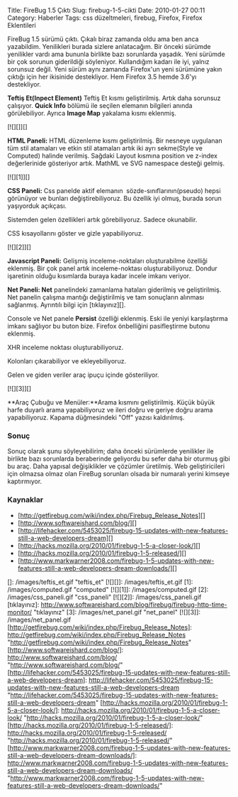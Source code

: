 Title: FireBug 1.5 Çıktı
Slug: firebug-1-5-cikti
Date: 2010-01-27 00:11
Category: Haberler
Tags: css düzeltmeleri, firebug, Firefox, Firefox Eklentileri

FireBug 1.5 sürümü çıktı. Çıkalı biraz zamanda oldu ama ben anca
yazabildim. Yenilikleri burada sizlere anlatacağım. Bir önceki sürümde
yenilikler vardı ama bununla birlikte bazı sorunlarda yaşadık. Yeni
sürümde bir çok sorunun giderildiği söyleniyor. Kullandığım kadarı ile
iyi, yalnız sorunsuz değil. Yeni sürüm aynı zamanda Firefox'un yeni
sürümüne yakın çıktığı için her ikisinide destekliyor. Hem Firefox 3.5
hemde 3.6'yı destekliyor.

**Teftiş Et(Inpect Element)** Teftiş Et kısmı geliştirilmiş. Artık daha
sorunsuz çalışıyor. **Quick Info** bölümü ile seçilen elemanın bilgileri
anında görülebiliyor. Ayrıca **Image Map** yakalama kısmı eklenmiş.

[![][]][]

**HTML Paneli:** HTML düzenleme kısmı geliştirilmiş. Bir nesneye
uygulanan tüm stil atamaları ve etkin stil atamaları artık iki ayrı
sekme(Style ve Computed) halinde verilmiş. Sağdaki Layout kısmına
position ve z-index değerlerinide gösteriyor artık. MathML ve SVG
namespace desteği gelmiş.

[![][1]][]

**CSS Paneli:** Css panelde aktif elemanın  sözde-sınıflarının(pseudo)
hepsi görünüyor ve bunları değiştirebiliyoruz. Bu özellik iyi olmuş,
burada sorun yaşıyorduk açıkçası. 

Sistemden gelen özellikleri artık görebiliyoruz. Sadece okunabilir.

CSS kısayollarını göster ve gizle yapabiliyoruz.

[![][2]][]

**Javascript Paneli:** Gelişmiş inceleme-noktaları oluşturabilme
özelliği eklenmiş. Bir çok panel artık inceleme-noktası
oluşturabiliyoruz. Dondur işaretinin olduğu kısımlarda buraya kadar
incele imkanı veriyor.

**Net Paneli: Net** panelindeki zamanlama hataları giderilmiş ve
geliştirilmiş. Net panelin çalışma mantığı değiştirilmiş ve tam
sonuçların alınması sağlanmış. Ayrıntılı bilgi için [tıklayınız][]. 

Console ve Net panele **Persist** özelliği eklenmiş. Eski ile yeniyi
karşılaştırma imkanı sağlıyor bu buton bize. Firefox önbelliğini
pasifleştirme butonu eklenmiş. 

XHR inceleme noktası oluşturabiliyoruz.

Kolonları çıkarabiliyor ve ekleyebiliyoruz.

Gelen ve giden veriler araç ipuçu içinde gösteriliyor.

[![][3]][]

**Araç Çubuğu ve Menüler:**Arama kısmını geliştirilmiş. Küçük büyük
harfe duyarlı arama yapabiliyoruz ve ileri doğru ve geriye doğru arama
yapabiliyoruz. Kapama düğmesindeki "Off" yazısı kaldırılmış.

### Sonuç

Sonuç olarak şunu söyleyebilirim; daha önceki sürümlerde yenilikler ile
birlikte bazı sorunlarda beraberinde geliyordu bu sefer daha bir oturmuş
gibi bu araç. Daha yapısal değişiklikler ve çözümler üretilmiş. Web
geliştiricileri için olmazsa olmaz olan FireBug sorunları olsada bir
numaralı yerini kimseye kaptırmıyor.

### Kaynaklar

-   [http://getfirebug.com/wiki/index.php/Firebug_Release_Notes][]
-   [http://www.softwareishard.com/blog/][]
-   [http://lifehacker.com/5453025/firebug-15-updates-with-new-features-still-a-web-developers-dream][]
-   [http://hacks.mozilla.org/2010/01/firebug-1-5-a-closer-look/][]
-   [http://hacks.mozilla.org/2010/01/firebug-1-5-released/][]
-   [http://www.markwarner2008.com/firebug-1-5-updates-with-new-features-still-a-web-developers-dream-downloads/][]

  []: /images/teftis_et.gif "teftis_et"
  [![][]]: /images/teftis_et.gif
  [1]: /images/computed.gif "computed"
  [![][1]]: /images/computed.gif
  [2]: /images/css_paneli.gif
    "css_paneli"
  [![][2]]: /images/css_paneli.gif
  [tıklayınız]: http://www.softwareishard.com/blog/firebug/firebug-http-time-monitor/
    "tıklayınız"
  [3]: /images/net_panel.gif
    "net_panel"
  [![][3]]: /images/net_panel.gif
  [http://getfirebug.com/wiki/index.php/Firebug_Release_Notes]: http://getfirebug.com/wiki/index.php/Firebug_Release_Notes
    "http://getfirebug.com/wiki/index.php/Firebug_Release_Notes"
  [http://www.softwareishard.com/blog/]: http://www.softwareishard.com/blog/
    "http://www.softwareishard.com/blog/"
  [http://lifehacker.com/5453025/firebug-15-updates-with-new-features-still-a-web-developers-dream]: http://lifehacker.com/5453025/firebug-15-updates-with-new-features-still-a-web-developers-dream
    "http://lifehacker.com/5453025/firebug-15-updates-with-new-features-still-a-web-developers-dream"
  [http://hacks.mozilla.org/2010/01/firebug-1-5-a-closer-look/]: http://hacks.mozilla.org/2010/01/firebug-1-5-a-closer-look/
    "http://hacks.mozilla.org/2010/01/firebug-1-5-a-closer-look/"
  [http://hacks.mozilla.org/2010/01/firebug-1-5-released/]: http://hacks.mozilla.org/2010/01/firebug-1-5-released/
    "http://hacks.mozilla.org/2010/01/firebug-1-5-released/"
  [http://www.markwarner2008.com/firebug-1-5-updates-with-new-features-still-a-web-developers-dream-downloads/]: http://www.markwarner2008.com/firebug-1-5-updates-with-new-features-still-a-web-developers-dream-downloads/
    "http://www.markwarner2008.com/firebug-1-5-updates-with-new-features-still-a-web-developers-dream-downloads/"
